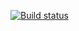 [![Build status](https://ci.appveyor.com/api/projects/status/bpm33dafe6vqko39?svg=true)](https://ci.appveyor.com/project/kristinavenevtseva/auto2-2)
